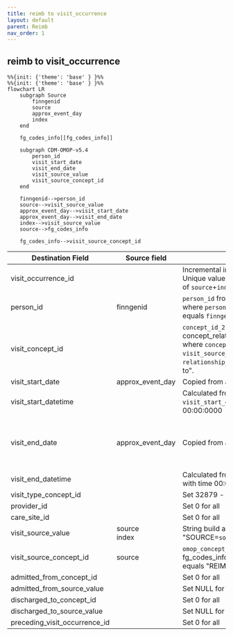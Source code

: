 ```yaml
---
title: reimb to visit_occurrence
layout: default
parent: Reimb
nav_order: 1
---
```


## reimb to visit_occurrence

```mermaid
%%{init: {'theme': 'base' } }%%
%%{init: {'theme': 'base' } }%%
flowchart LR
    subgraph Source
        finngenid
        source
        approx_event_day
        index
    end

    fg_codes_info[[fg_codes_info]]

    subgraph CDM-OMOP-v5.4
        person_id
        visit_start_date
        visit_end_date
        visit_source_value
        visit_source_concept_id
    end

    finngenid-->person_id
    source-->visit_source_value
    approx_event_day-->visit_start_date
    approx_event_day-->visit_end_date
    index-->visit_source_value
    source-->fg_codes_info

    fg_codes_info-->visit_source_concept_id
```

| Destination Field | Source field | Logic | Comment field |
| --- | --- | --- | --- |
| visit_occurrence_id |  | Incremental integer.<br> Unique value per combination of `source`+`index` | Generated |
| person_id | finngenid | `person_id` from person table where `person_source_value` equals `finngenid` | Calculated |
| visit_concept_id |  | `concept_id_2` from concept_relationship table where `concept_id_1` equals `visit_source_concept_id` and `relationship_id` equals "Maps to".  | Calculated <br> NOTE: 0 when `visit_source_concept_id` is NULL |
| visit_start_date | approx_event_day | Copied from `approx_event_day` | Calculated |
| visit_start_datetime |  | Calculated from  `visit_start_date` with time 00:00:0000 | Calculated |
| visit_end_date | approx_event_day | Copied from `approx_event_day` | Calculated <br> NOTE: There is no `visit_end_date` in the source data, it is set same as `visit_start_date` |
| visit_end_datetime |  | Calculated from  `visit_end_date` with time 00:00:0000 | Calculated |
| visit_type_concept_id |  |  Set 32879  - 'Registry' for all | Calculated |
| provider_id |  |Set 0 for all | Info not available|
| care_site_id |  | Set 0 for all | Info not available|
| visit_source_value | source<br>index |  String build as  "SOURCE=`source`;INDEX=`index`" | Calculated |
| visit_source_concept_id | source | `omop_concept_id` from fg_codes_info where `source` equals "REIMB"  | Calculated using the fg_codes_info table |
| admitted_from_concept_id |  | Set 0 for all  | Info not available  |
| admitted_from_source_value |  | Set NULL for all  | Info not available |
| discharged_to_concept_id |  | Set 0 for all | Info not available   |
| discharged_to_source_value |  | Set NULL for all | Info not available   |
| preceding_visit_occurrence_id |  | Set 0 for all  | Info not available   |
